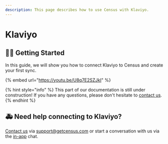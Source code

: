 ```yaml
---
description: This page describes how to use Census with Klaviyo.
---
```


# Klaviyo

## 🏃‍♀️ Getting Started

In this guide, we will show you how to connect Klaviyo to Census and create your first sync.

{% embed url="https://youtu.be/U8q7E2SZJkI" %}

{% hint style="info" %}
This part of our documentation is still under construction! If you have any questions, please don't hesitate to [contact us](mailto:support@getcensus.com).
{% endhint %}

## 🚑 Need help connecting to Klaviyo?

[Contact us](mailto:support@getcensus.com) via support@getcensus.com or start a conversation with us via the [in-app](https://app.getcensus.com) chat.

